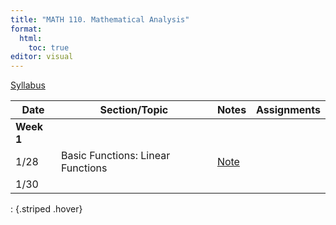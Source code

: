 ```yaml
---
title: "MATH 110. Mathematical Analysis"
format: 
  html:
    toc: true
editor: visual
---
```





[Syllabus](../syllabus.html)

| Date | Section/Topic | Notes | Assignments |
|------------------|------------------|------------------|-------------------|
| **Week 1** |  |  |  |
| 1/28 | Basic Functions: Linear Functions  | [Note](notes/note1.pdf)  |  |
| 1/30 | | |  |
: {.striped .hover}

